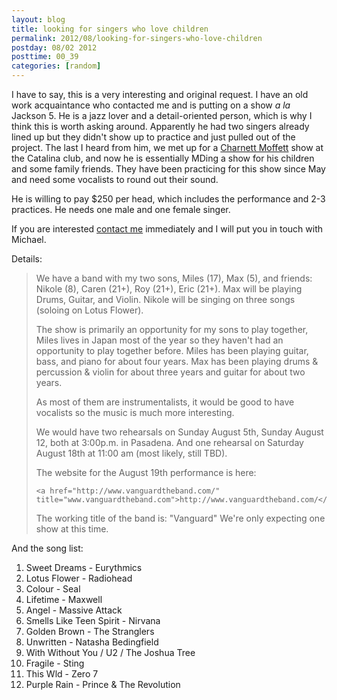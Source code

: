 ```yaml
---
layout: blog
title: looking for singers who love children
permalink: 2012/08/looking-for-singers-who-love-children
postday: 08/02 2012
posttime: 00_39
categories: [random]
---
```


I have to say, this is a very interesting and original request. I have an old work acquaintance who contacted me and is putting on a show <em>a la</em> Jackson 5. He is a jazz lover and a detail-oriented person, which is why I think this is worth asking around. Apparently he had two singers already lined up but they didn't show up to practice and just pulled out of the project. The last I heard from him, we met up for a <a href="http://en.wikipedia.org/wiki/Charnett_Moffett">Charnett Moffett</a> show at the Catalina club, and now he is essentially MDing a show for his children and some family friends. They have been practicing for this show since May and need some vocalists to round out their sound.

He is willing to pay $250 per head, which includes the performance and 2-3 practices. He needs one male and one female singer.

If you are interested <a href="http://blog.kristeraxel.com/contact/">contact me</a> immediately and I will put you in touch with Michael.

Details:

<blockquote>We have  a band with my two sons, Miles (17), Max (5), and friends: Nikole (8),  Caren (21+), Roy (21+), Eric (21+).
Max will be playing Drums, Guitar, and Violin.  Nikole will be singing on three songs (soloing on Lotus Flower). 

The show is primarily an opportunity for my sons to play together, Miles lives in Japan most of the year so they haven't 
had an opportunity to play together before.   Miles has been playing guitar, bass, and piano for about four years. Max
has been playing drums & percussion & violin for about three years and guitar for about two years.

As most of them are instrumentalists, it would be good to have vocalists so the music is much more interesting.

We would have two rehearsals on Sunday August 5th, Sunday August 12, both at 3:00p.m. in Pasadena.
And one rehearsal on Saturday August 18th at 11:00 am (most likely, still TBD).


The website for the August 19th performance is here:

    <a href="http://www.vanguardtheband.com/" title="www.vanguardtheband.com">http://www.vanguardtheband.com/</a> 

The working title of the  band is:  "Vanguard"
We're only expecting one show at this time.

</blockquote>

And the song list:

1. Sweet Dreams   -  Eurythmics 
2. Lotus Flower -  Radiohead 
3. Colour - Seal 
4. Lifetime - Maxwell 
5. Angel - Massive Attack 
6. Smells Like Teen Spirit -  Nirvana 
7. Golden Brown - The Stranglers 
8. Unwritten - Natasha Bedingfield
9. With  Without You / U2 / The Joshua Tree
10. Fragile - Sting
11. This Wld - Zero 7
12. Purple Rain - Prince & The Revolution
